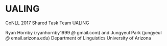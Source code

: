 # UALING
CoNLL 2017 Shared Task Team UALING

Ryan Hornby (ryanhornby1999 _@_ gmail.com) and Jungyeul Park (jungyeul _@_ email.arizona.edu)
Department of Linguistics
University of Arizona

